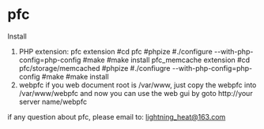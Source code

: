 pfc
===

Install

1. PHP extension:
   pfc extension
     #cd pfc
     #phpize
     #./configure --with-php-config=php-config
     #make 
     #make install
   pfc_memcache extension
     #cd pfc/storage/memcached
     #phpize
     #./confiugre --with-php-config=php-config
     #make
     #make install
2. webpfc
     if you web document root is /var/www, just copy the webpfc into /var/www/webpfc
     and now you can use the web gui by goto http://your server name/webpfc

if any question about pfc, please email to: lightning_heat@163.com
